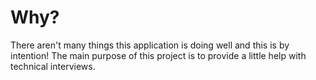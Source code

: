 # Why?
There aren't many things this application is doing well and this is by intention!
The main purpose of this project is to provide a little help with technical interviews.